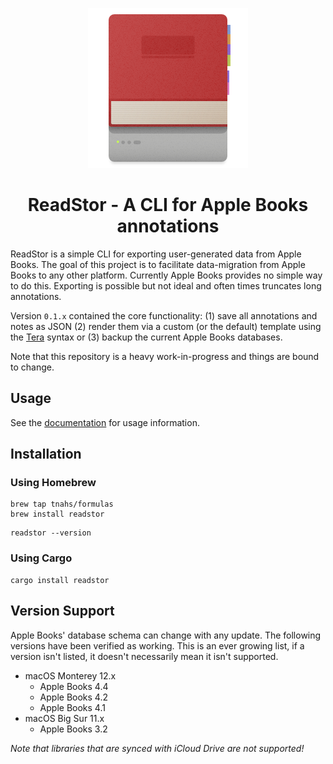 <p align="center"><img src="./extra/logo/logo-256.png"></p>
<h1 align="center">ReadStor - A CLI for Apple Books annotations</h1>

ReadStor is a simple CLI for exporting user-generated data from Apple Books. The
goal of this project is to facilitate data-migration from Apple Books to any
other platform. Currently Apple Books provides no simple way to do this.
Exporting is possible but not ideal and often times truncates long annotations.

Version `0.1.x` contained the core functionality: (1) save all annotations and
notes as JSON (2) render them via a custom (or the default) template using the
[Tera][tera] syntax or (3) backup the current Apple Books databases.

Note that this repository is a heavy work-in-progress and things are bound to
change.

## Usage

See the [documentation][documentation] for usage information.

## Installation

### Using Homebrew

```console
brew tap tnahs/formulas
brew install readstor
```

```console
readstor --version
```

### Using Cargo

```console
cargo install readstor
```

## Version Support

Apple Books' database schema can change with any update. The following versions
have been verified as working. This is an ever growing list, if a version isn't
listed, it doesn't necessarily mean it isn't supported.

- macOS Monterey 12.x
  - Apple Books 4.4
  - Apple Books 4.2
  - Apple Books 4.1
- macOS Big Sur 11.x
  - Apple Books 3.2

_Note that libraries that are synced with iCloud Drive are not supported!_

[documentation]: https://tnahs.github.io/readstor/
[tera]: https://tera.netlify.app/

